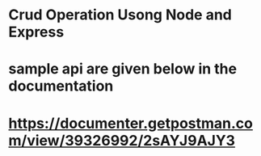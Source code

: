 # Crud Operation Usong Node and Express

# sample api are given below in the documentation

# https://documenter.getpostman.com/view/39326992/2sAYJ9AJY3